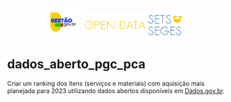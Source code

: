 <p align="center">
  <img src="https://github.com/marcelo7bastos/dados_aberto_pgc_pca/blob/main/img/gestao_gov_br.jpg" alt="MGI" style="width:15%;">
  <img src="https://github.com/marcelo7bastos/dados_aberto_pgc_pca/blob/main/img/open-datasets-seges.png" alt="Open Datasets Seges" style="width:48%;">
</p>

# dados_aberto_pgc_pca

Criar um ranking dos itens (serviços e materiais) com aquisição mais planejada para 2023 utilizando dados abertos disponíveis em [Dados.gov.br](https://dados.gov.br/dados/conjuntos-dados/compras-publicas-do-governo-federal).

